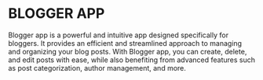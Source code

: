 # BLOGGER APP
Blogger app is a powerful and intuitive app designed specifically for bloggers. It provides an efficient and streamlined approach to managing and organizing your blog posts. With Blogger app, you can create, delete, and edit posts with ease, while also benefiting from advanced features such as post categorization, author management, and more.
